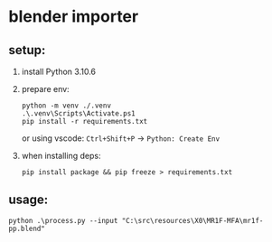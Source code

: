 # blender importer

## setup:

1. install Python 3.10.6
2. prepare env:

    ```
    python -m venv ./.venv
    .\.venv\Scripts\Activate.ps1
    pip install -r requirements.txt
    ```

    or using vscode: `Ctrl+Shift+P` -> `Python: Create Env`

4. when installing deps:

    ```
    pip install package && pip freeze > requirements.txt
    ```

## usage:

```
python .\process.py --input "C:\src\resources\X0\MR1F-MFA\mr1f-pp.blend"
```
